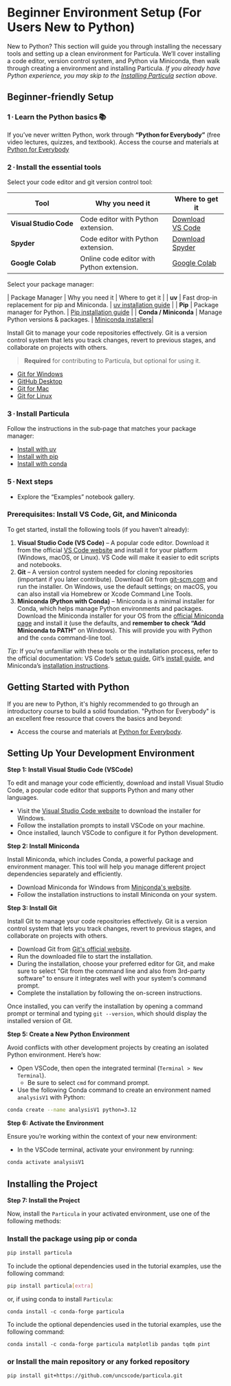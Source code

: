 # Beginner Environment Setup (For Users New to Python)

New to Python? This section will guide you through installing the necessary tools and setting up a clean environment for Particula. We’ll cover installing a code editor, version control system, and Python via Miniconda, then walk through creating a environment and installing Particula. *If you already have Python experience, you may skip to the [Installing Particula](#installing-particula-for-experienced-python-users) section above.*

## Beginner‑friendly Setup

### 1 · Learn the Python basics 📚

If you’ve never written Python, work through **“Python for Everybody”** (free video lectures, quizzes, and textbook). Access the course and materials at [Python for Everybody](https://www.py4e.com/)

### 2 · Install the essential tools

Select your code editor and git version control tool:

| Tool | Why you need it | Where to get it |
| ---- | --------------- | -------------- |
| **Visual Studio Code** | Code editor with Python extension. | [Download VS Code](https://code.visualstudio.com/)|
| **Spyder** | Code editor with Python extension. | [Download Spyder](https://docs.spyder-ide.org/current/installation/) |
| **Google Colab** | Online code editor with Python extension. | [Google Colab](https://colab.research.google.com/) |


Select your package manager:

| Package Manager | Why you need it | Where to get it |
|  **uv** | Fast drop-in replacement for pip and Miniconda. | [uv installation guide](https://astral.sh) |
|  **Pip** | Package manager for Python. | [Pip installation guide](https://pip.pypa.io/en/stable/installation/) |
| **Conda / Miniconda** | Manage Python versions & packages. | [Miniconda installers](https://docs.conda.io/projects/conda/en/stable/user-guide/install/windows.html)|

Install Git to manage your code repositories effectively. Git is a version control system that lets you track changes, revert to previous stages, and collaborate on projects with others.

> **Required** for contributing to Particula, but optional for using it.

- [Git for Windows](https://git-scm.com/download/win)
- [GitHub Desktop](https://desktop.github.com/)
- [Git for Mac](https://git-scm.com/download/mac)
- [Git for Linux](https://git-scm.com/download/linux)

### 3 · Install Particula

Follow the instructions in the sub‑page that matches your package manager:

* [Install with uv](Details/Setup_UV.md)
* [Install with pip](Details/Setup_PIP.md)  
* [Install with conda](Details/Setup_Conda.md)  

### 5 · Next steps

* Explore the “Examples” notebook gallery.



### Prerequisites: Install VS Code, Git, and Miniconda

To get started, install the following tools (if you haven’t already):

1. **Visual Studio Code (VS Code)** – A popular code editor. Download it from the official [VS Code website](https://code.visualstudio.com) and install it for your platform (Windows, macOS, or Linux). VS Code will make it easier to edit scripts and notebooks.
2. **Git** – A version control system needed for cloning repositories (important if you later contribute). Download Git from [git-scm.com](https://git-scm.com/downloads) and run the installer. On Windows, use the default settings; on macOS, you can also install via Homebrew or Xcode Command Line Tools.
3. **Miniconda (Python with Conda)** – Miniconda is a minimal installer for Conda, which helps manage Python environments and packages. Download the Miniconda installer for your OS from the [official Miniconda page](https://www.anaconda.com/download) and install it (use the defaults, and **remember to check “Add Miniconda to PATH”** on Windows). This will provide you with Python and the `conda` command-line tool.

*Tip:* If you’re unfamiliar with these tools or the installation process, refer to the official documentation: VS Code’s [setup guide](https://code.visualstudio.com/docs/setup/setup-overview), Git’s [install guide](https://git-scm.com/book/en/v2/Getting-Started-Installing-Git), and Miniconda’s [installation instructions](https://docs.conda.io/en/latest/miniconda.html).



## Getting Started with Python

If you are new to Python, it's highly recommended to go through an introductory course to build a solid foundation. "Python for Everybody" is an excellent free resource that covers the basics and beyond:

- Access the course and materials at [Python for Everybody](https://www.py4e.com/).


## Setting Up Your Development Environment

**Step 1: Install Visual Studio Code (VSCode)**

To edit and manage your code efficiently, download and install Visual Studio Code, a popular code editor that supports Python and many other languages.

- Visit the [Visual Studio Code website](https://code.visualstudio.com/) to download the installer for Windows.
- Follow the installation prompts to install VSCode on your machine.
- Once installed, launch VSCode to configure it for Python development.

**Step 2: Install Miniconda**

Install Miniconda, which includes Conda, a powerful package and environment manager. This tool will help you manage different project dependencies separately and efficiently.

- Download Miniconda for Windows from [Miniconda's website](https://docs.conda.io/en/latest/miniconda.html).
- Follow the installation instructions to install Miniconda on your system.

**Step 3: Install Git**

Install Git to manage your code repositories effectively. Git is a version control system that lets you track changes, revert to previous stages, and collaborate on projects with others.

- Download Git from [Git's official website](https://git-scm.com/download/win).
- Run the downloaded file to start the installation.
- During the installation, choose your preferred editor for Git, and make sure to select "Git from the command line and also from 3rd-party software" to ensure it integrates well with your system's command prompt.
- Complete the installation by following the on-screen instructions.

Once installed, you can verify the installation by opening a command prompt or terminal and typing `git --version`, which should display the installed version of Git.

**Step 5: Create a New Python Environment**  

Avoid conflicts with other development projects by creating an isolated Python environment. Here’s how:

- Open VSCode, then open the integrated terminal (`Terminal > New Terminal`).
  - Be sure to select `cmd` for command prompt.
- Use the following Conda command to create an environment named `analysisV1` with Python:

```bash
conda create --name analysisV1 python=3.12
```

**Step 6: Activate the Environment**  

Ensure you’re working within the context of your new environment:
- In the VSCode terminal, activate your environment by running:

```bash
conda activate analysisV1
```

## Installing the Project

**Step 7: Install the Project**

Now, install the `Particula` in your activated environment, use one of the following methods:

### Install the package using pip or conda

```bash
pip install particula
```

To include the optional dependencies used in the tutorial examples, use the following command:

```bash
pip install particula[extra]
```

or, if using conda to install `Particula`:
```
conda install -c conda-forge particula
```

To include the optional dependencies used in the tutorial examples, use the following command:
```
conda install -c conda-forge particula matplotlib pandas tqdm pint 
```
### or Install the main repository or any forked repository

```bash
pip install git+https://github.com/uncscode/particula.git
```
